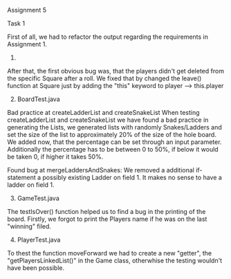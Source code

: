 Assignment 5

Task 1

First of all, we had to refactor the output regarding the requirements in Assignment 1. 

1.
After that, the first obvious bug was, that the players didn't get deleted from the specific Square after a roll. We fixed that by changed the leave() function at Square just by adding the "this" keyword to player --> this.player

2. BoardTest.java

Bad practice at createLadderList and createSnakeList
When testing createLadderList and createSnakeList we have found a bad practice in generating the Lists, we generated lists with randomly Snakes/Ladders and set the size of the list to approximately 20% of the size of the hole board. We added now, that the percentage can be set through an input parameter. 
Additionally the percentage has to be between 0 to 50%, if below it would be taken 0, if higher it takes 50%.

Found bug at mergeLaddersAndSnakes:
We removed a additional if-statement a possibly existing Ladder on field 1. It makes no sense to have a ladder on field 1.

3. GameTest.java

The testIsOver() function helped us to find a bug in the printing of the board. Firstly, we forgot to print the Players name if he was on the last "winning" filed.

4. PlayerTest.java

To thest the function moveForward we had to create a new "getter", the "getPlayersLinkedList()" in the Game class, otherwhise the testing wouldn't have been possible.
